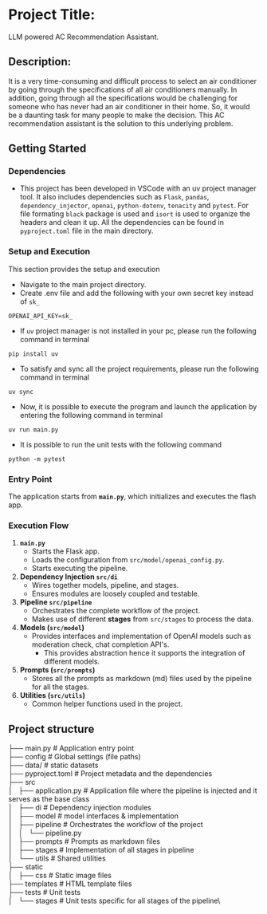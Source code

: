 # Project Title: 
LLM powered AC Recommendation Assistant.
## Description:
It is a very time-consuming and difficult process to select an air conditioner by going through the specifications of all air conditioners manually. In addition, going through all the specifications would be challenging for someone who has never had an air conditioner in their home. So, it would be a daunting task for many people to make the decision. This AC recommendation assistant is the solution to this underlying problem.

## Getting Started
### Dependencies
* This project has been developed in VSCode with an uv project manager tool. It also includes dependencies such as `Flask`, `pandas`, `dependency_injector`, `openai`, `python-dotenv`, `tenacity` and `pytest`. For file formating `black` package is used and `isort` is used to organize the headers and clean it up. All the dependencies can be found in `pyproject.toml` file in the main directory.

### Setup and Execution
This section provides the setup and execution
* Navigate to the main project directory.
* Create .env file and add the following with your own secret key instead of `sk_`
```
OPENAI_API_KEY=sk_
```
* If `uv` project manager is not installed in your pc, please run the following command in terminal
```
pip install uv
```
* To satisfy and sync all the project requirements, please run the following command in terminal
```
uv sync
```
* Now, it is possible to execute the program and launch the application by entering the following command in terminal
```
uv run main.py
```
* It is possible to run the unit tests with the following command
```
python -m pytest
```
### Entry Point
The application starts from **`main.py`**, which initializes and executes the flash app.

### Execution Flow

1. **`main.py`**
    - Starts the Flask app.
    - Loads the configuration from `src/model/openai_config.py`.
    - Starts executing the pipeline.
2. **Dependency Injection `src/di`**
    - Wires together models, pipeline, and stages.
    - Ensures modules are loosely coupled and testable.
3. **Pipeline `src/pipeline`**
    - Orchestrates the complete workflow of the project.
    - Makes use of different **stages** from `src/stages` to process the data.
4. **Models (`src/model`)**
    - Provides interfaces and implementation of OpenAI models such as moderation check, chat completion API's.
        - This provides abstraction hence it supports the integration of different models.
5. **Prompts (`src/prompts`)**
    - Stores all the prompts as markdown (md) files used by the pipeline for all the stages.
6. **Utilities (`src/utils`)**
    - Common helper functions used in the project.

## Project structure

├── main.py # Application entry point\
├── config # Global settings (file paths)\
├── data/ # static datasets\
├── pyproject.toml # Project metadata and the dependencies\
├── src\
│   ├── application.py # Application file where the pipeline is injected and it serves as the base class\
│   ├── di # Dependency injection modules\
│   ├── model # model interfaces & implementation\
│   ├── pipeline # Orchestrates the workflow of the project\
│   │   └── pipeline.py\
│   ├── prompts # Prompts as markdown files\
│   ├── stages # Implementation of all stages in pipeline\
│   └── utils # Shared utilities\
├── static\
│   ├── css # Static image files\
├── templates # HTML template files\
├── tests # Unit tests\
│   └── stages # Unit tests specific for all stages of the pipeline\